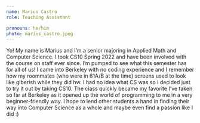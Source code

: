 ```yaml
---
name: Marius Castro
role: Teaching Assistant

pronouns: he/him
photo: marius_castro.jpeg
---
```

Yo! My name is Marius and I’m a senior majoring in Applied Math and Computer Science. I took CS10 Spring 2022 and have been involved with the course on staff ever since. I’m pumped to see what this semester has for all of us! I came into Berkeley with no coding experience and I remember how my roommates (who were in 61A/B at the time) screens used to look like giberish while they did hw. I had no idea what CS was so I decided just to try it out by taking CS10. The class quickly became my favorite I’ve taken so far at Berkeley as it opened up the world of programming to me in a very beginner-friendly way. I hope to lend other students a hand in finding their way into Computer Science as a whole and maybe even find a passion like I did :)

